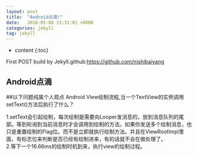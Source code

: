 ```yaml
---
layout: post
title:  "Android点滴!"
date:   2018-05-08 13:31:01 +0800
categories: jekyll
tag: jekyll
---
```


* content
{:toc}


First POST build by Jekyll.github:https://github.com/nishibaiyang


Android点滴
------------------------
##以下问题纯属个人观点
Android View绘制流程,当一个TextView的实例调用setText()方法后执行了什么？

1.setText会引起绘制，每次绘制是需要向Looper发消息的，放到消息队列的尾部。等到轮询到当前消息时才会调用到绘制的方法。如果你发送多个绘制消息，也只是重置绘制的Flag位。而不是立即就执行绘制方法。并且在ViewRootImpl里面，有标志位来判断是否已经有绘制进来，有的话就不会在做处理了。   
2.等下一个16.66ms的绘制时机到来，执行view的绘制过程。

















[jekyll]:      http://jekyllrb.com
[jekyll-gh]:   https://github.com/jekyll/jekyll
[jekyll-help]: https://github.com/jekyll/jekyll-help
